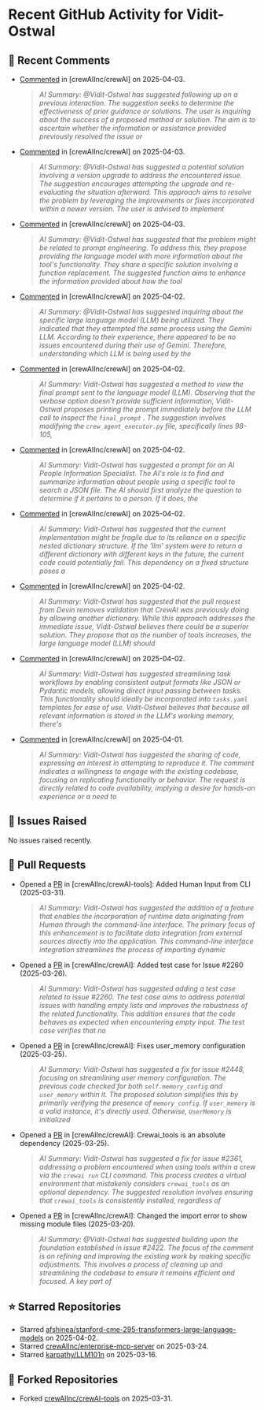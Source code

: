 # Recent GitHub Activity for Vidit-Ostwal

## 💬 Recent Comments
- [Commented](https://github.com/crewAIInc/crewAI/issues/2288#issuecomment-2776559533) in [crewAIInc/crewAI] on 2025-04-03.
  > *AI Summary: @Vidit-Ostwal has suggested following up on a previous interaction. The suggestion seeks to determine the effectiveness of prior guidance or solutions. The user is inquiring about the success of a proposed method or solution. The aim is to ascertain whether the information or assistance provided previously resolved the issue or*
- [Commented](https://github.com/crewAIInc/crewAI/issues/2101#issuecomment-2776553749) in [crewAIInc/crewAI] on 2025-04-03.
  > *AI Summary: @Vidit-Ostwal has suggested a potential solution involving a version upgrade to address the encountered issue. The suggestion encourages attempting the upgrade and re-evaluating the situation afterward. This approach aims to resolve the problem by leveraging the improvements or fixes incorporated within a newer version. The user is advised to implement*
- [Commented](https://github.com/crewAIInc/crewAI/issues/2508#issuecomment-2776524457) in [crewAIInc/crewAI] on 2025-04-03.
  > *AI Summary: @Vidit-Ostwal has suggested that the problem might be related to prompt engineering. To address this, they propose providing the language model with more information about the tool's functionality. They share a specific solution involving a function replacement. The suggested function aims to enhance the information provided about how the tool*
- [Commented](https://github.com/crewAIInc/crewAI/issues/2508#issuecomment-2773146947) in [crewAIInc/crewAI] on 2025-04-02.
  > *AI Summary: @Vidit-Ostwal has suggested inquiring about the specific large language model (LLM) being utilized. They indicated that they attempted the same process using the Gemini LLM. According to their experience, there appeared to be no issues encountered during their use of Gemini. Therefore, understanding which LLM is being used by the*
- [Commented](https://github.com/crewAIInc/crewAI/issues/2508#issuecomment-2773137518) in [crewAIInc/crewAI] on 2025-04-02.
  > *AI Summary: Vidit-Ostwal has suggested a method to view the final prompt sent to the language model (LLM). Observing that the verbose option doesn't provide sufficient information, Vidit-Ostwal proposes printing the prompt immediately before the LLM call to inspect the `final_prompt` . The suggestion involves modifying the `crew_agent_executor.py` file, specifically lines 98-105,*
- [Commented](https://github.com/crewAIInc/crewAI/issues/2508#issuecomment-2773121476) in [crewAIInc/crewAI] on 2025-04-02.
  > *AI Summary: Vidit-Ostwal has suggested a prompt for an AI People Information Specialist. The AI's role is to find and summarize information about people using a specific tool to search a JSON file. The AI should first analyze the question to determine if it pertains to a person. If it does, the*
- [Commented](https://github.com/crewAIInc/crewAI/issues/2508#issuecomment-2772748349) in [crewAIInc/crewAI] on 2025-04-02.
  > *AI Summary: Vidit-Ostwal has suggested that the current implementation might be fragile due to its reliance on a specific nested dictionary structure. If the 'llm' system were to return a different dictionary with different keys in the future, the current code could potentially fail. This dependency on a fixed structure poses a*
- [Commented](https://github.com/crewAIInc/crewAI/issues/2508#issuecomment-2772740950) in [crewAIInc/crewAI] on 2025-04-02.
  > *AI Summary: Vidit-Ostwal has suggested that the pull request from Devin removes validation that CrewAI was previously doing by allowing another dictionary. While this approach addresses the immediate issue, Vidit-Ostwal believes there could be a superior solution. They propose that as the number of tools increases, the large language model (LLM) should*
- [Commented](https://github.com/crewAIInc/crewAI/issues/1977#issuecomment-2772555576) in [crewAIInc/crewAI] on 2025-04-02.
  > *AI Summary: Vidit-Ostwal has suggested streamlining task workflows by enabling consistent output formats like JSON or Pydantic models, allowing direct input passing between tasks. This functionality should ideally be incorporated into `tasks.yaml` templates for ease of use. Vidit-Ostwal believes that because all relevant information is stored in the LLM's working memory, there's*
- [Commented](https://github.com/crewAIInc/crewAI/issues/2508#issuecomment-2770437182) in [crewAIInc/crewAI] on 2025-04-01.
  > *AI Summary: Vidit-Ostwal has suggested the sharing of code, expressing an interest in attempting to reproduce it. The comment indicates a willingness to engage with the existing codebase, focusing on replicating functionality or behavior. The request is directly related to code availability, implying a desire for hands-on experience or a need to*

## 🐛 Issues Raised
No issues raised recently.

## 🚀 Pull Requests
- Opened a [PR](https://github.com/crewAIInc/crewAI-tools/pull/251) in [crewAIInc/crewAI-tools]: Added Human Input from CLI (2025-03-31).
  > *AI Summary: Vidit-Ostwal has suggested the addition of a feature that enables the incorporation of runtime data originating from Human through the command-line interface. The primary focus of this enhancement is to facilitate data integration from external sources directly into the application. This command-line interface integration streamlines the process of importing dynamic*
- Opened a [PR](https://github.com/crewAIInc/crewAI/pull/2484) in [crewAIInc/crewAI]: Added test case for Issue #2260 (2025-03-26).
  > *AI Summary: Vidit-Ostwal has suggested adding a test case related to issue #2260. The test case aims to address potential issues with handling empty lists and improves the robustness of the related functionality. This addition ensures that the code behaves as expected when encountering empty input. The test case verifies that no*
- Opened a [PR](https://github.com/crewAIInc/crewAI/pull/2469) in [crewAIInc/crewAI]: Fixes user_memory configuration (2025-03-25).
  > *AI Summary: Vidit-Ostwal has suggested a fix for issue #2448, focusing on streamlining user memory configuration. The previous code checked for both `self.memory_config` and `user_memory` within it. The proposed solution simplifies this by primarily verifying the presence of `memory_config`. If `user_memory` is a valid instance, it's directly used. Otherwise, `UserMemory` is initialized*
- Opened a [PR](https://github.com/crewAIInc/crewAI/pull/2468) in [crewAIInc/crewAI]: Crewai_tools is an absolute dependency (2025-03-25).
  > *AI Summary: Vidit-Ostwal has suggested a fix for issue #2361, addressing a problem encountered when using tools within a crew via the `crewai run` CLI command. This process creates a virtual environment that mistakenly considers `crewai_tools` as an optional dependency. The suggested resolution involves ensuring that `crewai_tools` is consistently installed, regardless of*
- Opened a [PR](https://github.com/crewAIInc/crewAI/pull/2423) in [crewAIInc/crewAI]: Changed the import error to show missing module files (2025-03-20).
  > *AI Summary: @Vidit-Ostwal has suggested building upon the foundation established in issue #2422. The focus of the comment is on refining and improving the existing work by making specific adjustments. This involves a process of cleaning up and streamlining the codebase to ensure it remains efficient and focused. A key part of*

## ⭐ Starred Repositories
- Starred [afshinea/stanford-cme-295-transformers-large-language-models](https://github.com/afshinea/stanford-cme-295-transformers-large-language-models) on 2025-04-02.
- Starred [crewAIInc/enterprise-mcp-server](https://github.com/crewAIInc/enterprise-mcp-server) on 2025-03-24.
- Starred [karpathy/LLM101n](https://github.com/karpathy/LLM101n) on 2025-03-16.

## 🍴 Forked Repositories
- Forked [crewAIInc/crewAI-tools](https://github.com/Vidit-Ostwal/crewAI-tools) on 2025-03-31.
